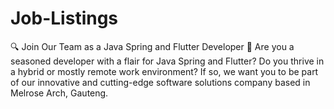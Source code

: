 # Job-Listings
🔍 Join Our Team as a Java Spring and Flutter Developer 🚀  Are you a seasoned developer with a flair for Java Spring and Flutter? Do you thrive in a hybrid or mostly remote work environment? If so, we want you to be part of our innovative and cutting-edge software solutions company based in Melrose Arch, Gauteng.
